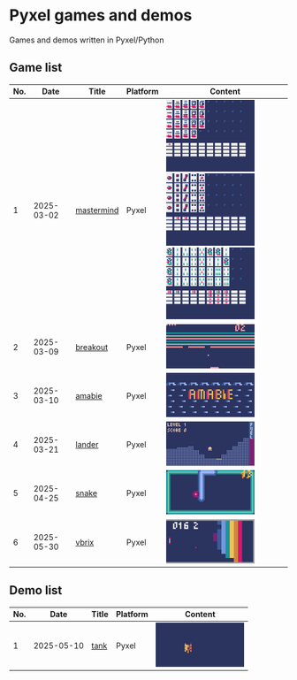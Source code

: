 # Pyxel games and demos

Games and demos written in Pyxel/Python

## Game list

|No.|Date|Title|Platform|Content|
|---|----|----|---------|-------|
|1|2025-03-02|[mastermind](https://github.com/jay-kumogata/PyxelChip8/tree/main/pyxel/mastermind)|Pyxel|<img src="https://github.com/jay-kumogata/PyxelChip8/blob/main/pyxel/mastermind/screenshots/mastermind01.gif" width="160"> <img src="https://github.com/jay-kumogata/PyxelChip8/blob/main/pyxel/mastermind/screenshots/mastermind02.gif" width="160"> <img src="https://github.com/jay-kumogata/PyxelChip8/blob/main/pyxel/mastermind/screenshots/mastermind03.gif" width="160">|
|2|2025-03-09|[breakout](https://github.com/jay-kumogata/PyxelChip8/tree/main/pyxel/breakout)|Pyxel|<img src="https://github.com/jay-kumogata/PyxelChip8/blob/main/pyxel/breakout/screenshots/breakout03.gif" width="160">|
|3|2025-03-10|[amabie](https://github.com/jay-kumogata/PyxelChip8/tree/main/pyxel/amabie)|Pyxel|<img src="https://github.com/jay-kumogata/PyxelChip8/blob/main/pyxel/amabie/screenshots/amabie02.gif" width="160">|
|4|2025-03-21|[lander](https://github.com/jay-kumogata/PyxelChip8/tree/main/pyxel/lander)|Pyxel|<img src="https://github.com/jay-kumogata/PyxelChip8/blob/main/pyxel/lander/screenshots/lander02.gif" width="160">|
|5|2025-04-25|[snake](https://github.com/jay-kumogata/PyxelChip8/tree/main/pyxel/snake)|Pyxel|<img src="https://github.com/jay-kumogata/PyxelChip8/blob/main/pyxel/snake/screenshots/snake04.gif" width="160">|
|6|2025-05-30|[vbrix](https://github.com/jay-kumogata/PyxelChip8/tree/main/pyxel/vbrix)|Pyxel|<img src="https://github.com/jay-kumogata/PyxelChip8/blob/main/pyxel/vbrix/screenshots/vbrix03.gif" width="160">|

## Demo list

|No.|Date|Title|Platform|Content|
|---|----|----|---------|-------|
|1|2025-05-10|[tank](https://github.com/jay-kumogata/PyxelChip8/tree/main/pyxel/tank)|Pyxel|<img src="https://github.com/jay-kumogata/PyxelChip8/blob/main/pyxel/tank/screenshots/tank01.gif" width="160">|
